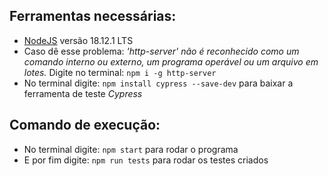 ## Ferramentas necessárias:  
- [NodeJS](https://nodejs.org/en/) versão 18.12.1 LTS  
- Caso dê esse problema: *'http-server' não é reconhecido como um comando interno
ou externo, um programa operável ou um arquivo em lotes.* Digite no terminal: ```npm i -g http-server```
- No terminal digite: ```npm install cypress --save-dev``` para baixar a ferramenta de teste *Cypress*  

## Comando de execução:  
- No terminal digite: ```npm start``` para rodar o programa 
- E por fim digite: ```npm run tests``` para rodar os testes criados
